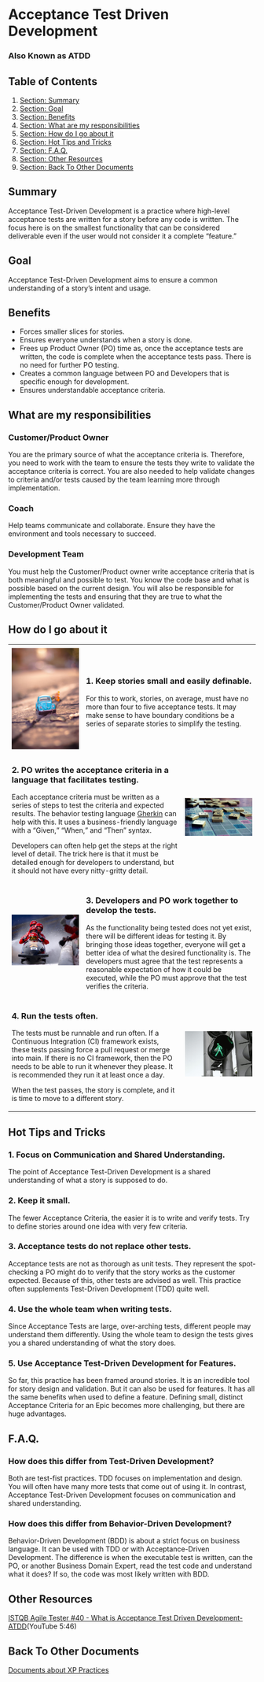 <!-- GENERATED DOCUMENT DO NOT EDIT! -->
<!-- prettier-ignore-start -->
<!-- markdownlint-disable -->

<!-- Compiled with doculisp (version 2.0.5) https://www.npmjs.com/package/doculisp -->

# Acceptance Test Driven Development #

### Also Known as ATDD ###

## Table of Contents ##

1. [Section: Summary](#summary)
2. [Section: Goal](#goal)
3. [Section: Benefits](#benefits)
4. [Section: What are my responsibilities](#what-are-my-responsibilities)
5. [Section: How do I go about it](#how-do-i-go-about-it)
6. [Section: Hot Tips and Tricks](#hot-tips-and-tricks)
7. [Section: F.A.Q.](#faq)
8. [Section: Other Resources](#other-resources)
9. [Section: Back To Other Documents](#back-to-other-documents)

## Summary ##

Acceptance Test-Driven Development is a practice where high-level acceptance tests are written for a story before any code is written. The focus here is on the smallest functionality that can be considered deliverable even if the user would not consider it a complete “feature.”

## Goal ##

Acceptance Test-Driven Development aims to ensure a common understanding of a story’s intent and usage.

## Benefits ##

* Forces smaller slices for stories.
* Ensures everyone understands when a story is done.
* Frees up Product Owner (PO) time as, once the acceptance tests are written, the code is complete when the acceptance tests pass. There is no need for further PO testing.
* Creates a common language between PO and Developers that is specific enough for development.
* Ensures understandable acceptance criteria.

## What are my responsibilities ##

### Customer/Product Owner ###

You are the primary source of what the acceptance criteria is. Therefore, you need to work with the team to ensure the tests they write to validate the acceptance criteria is correct. You are also needed to help validate changes to criteria and/or tests caused by the team learning more through implementation.

### Coach ###

Help teams communicate and collaborate. Ensure they have the environment and tools necessary to succeed.

### Development Team ###

You must help the Customer/Product owner write acceptance criteria that is both meaningful and possible to test. You know the code base and what is possible based on the current design. You will also be responsible for implementing the tests and ensuring that they are true to what the Customer/Product Owner validated.

## How do I go about it ##

<table style="border=none!important">
<tr><td width=30%></td><td width=40%></td><td width=30%></td></tr>
<tr>

<td>
    <img src=./images/atdd/pexels-nubia-navarro-(nubikini)-1522186.jpg >
</td>
<td colspan="2">

### 1.	Keep stories small and easily definable. ###

For this to work, stories, on average, must have no more than four to five acceptance tests. It may make sense to have boundary conditions be a series of separate stories to simplify the testing.

</td>
</tr>

<tr>
<td colspan="2">

### 2.	PO writes the acceptance criteria in a language that facilitates testing. ###

Each acceptance criteria must be written as a series of steps to test the criteria and expected results. The behavior testing language [Gherkin](https://cucumber.io/docs/gherkin/reference/) can help with this. It uses a business-friendly language with a “Given,” “When,” and “Then” syntax.

Developers can often help get the steps at the right level of detail. The trick here is that it must be detailed enough for developers to understand, but it should not have every nitty-gritty detail.

</td>
<td width=30%>
    <img src=././images/atdd/pexels-suzy-hazelwood-1153929.jpg >
</td>
</tr>

<tr>
<td width=30%>
    <img src=././images/atdd/pexels-pixabay-38631.jpg >
</td>
<td colspan="2">

### 3.	Developers and PO work together to develop the tests. ###

As the functionality being tested does not yet exist, there will be different ideas for testing it. By bringing those ideas together, everyone will get a better idea of what the desired functionality is. The developers must agree that the test represents a reasonable expectation of how it could be executed, while the PO must approve that the test verifies the criteria.

</td>
</tr>

<tr>
<td colspan="2">

### 4.	Run the tests often. ###

The tests must be runnable and run often. If a Continuous Integration (CI) framework exists, these tests passing force a pull request or merge into main. If there is no CI framework, then the PO needs to be able to run it whenever they please. It is recommended they run it at least once a day.

When the test passes, the story is complete, and it is time to move to a different story.

</td>
<td width=30%>
    <img src=././images/atdd/pexels-jeshootscom-442584.jpg >
</td>
</tr>
</table>

## Hot Tips and Tricks ##

### 1.	Focus on Communication and Shared Understanding. ###

The point of Acceptance Test-Driven Development is a shared understanding of what a story is supposed to do.

### 2.	Keep it small. ###

The fewer Acceptance Criteria, the easier it is to write and verify tests. Try to define stories around one idea with very few criteria.

### 3.	Acceptance tests do not replace other tests. ###

Acceptance tests are not as thorough as unit tests. They represent the spot-checking a PO might do to verify that the story works as the customer expected. Because of this, other tests are advised as well. This practice often supplements Test-Driven Development (TDD) quite well.

### 4.	Use the whole team when writing tests. ###

Since Acceptance Tests are large, over-arching tests, different people may understand them differently. Using the whole team to design the tests gives you a shared understanding of what the story does.

### 5.	Use Acceptance Test-Driven Development for Features. ###

So far, this practice has been framed around stories. It is an incredible tool for story design and validation. But it can also be used for features. It has all the same benefits when used to define a feature. Defining small, distinct Acceptance Criteria for an Epic becomes more challenging, but there are huge advantages.

## F.A.Q. ##

### How does this differ from Test-Driven Development? ###

Both are test-fist practices. TDD focuses on implementation and design. You will often have many more tests that come out of using it. In contrast, Acceptance Test-Driven Development focuses on communication and shared understanding.

### How does this differ from Behavior-Driven Development? ###

Behavior-Driven Development (BDD) is about a strict focus on business language. It can be used with TDD or with Acceptance-Driven Development. The difference is when the executable test is written, can the PO, or another Business Domain Expert, read the test code and understand what it does?  If so, the code was most likely written with BDD.

## Other Resources ##

[ISTQB Agile Tester #40 - What is Acceptance Test Driven Development- ATDD](https://www.youtube.com/watch?v=KA4Egr1PG7I)(YouTube 5:46)

## Back To Other Documents ##

[Documents about XP Practices](README.md)

<!-- markdownlint-restore -->
<!-- prettier-ignore-end -->
<!-- GENERATED DOCUMENT DO NOT EDIT! -->